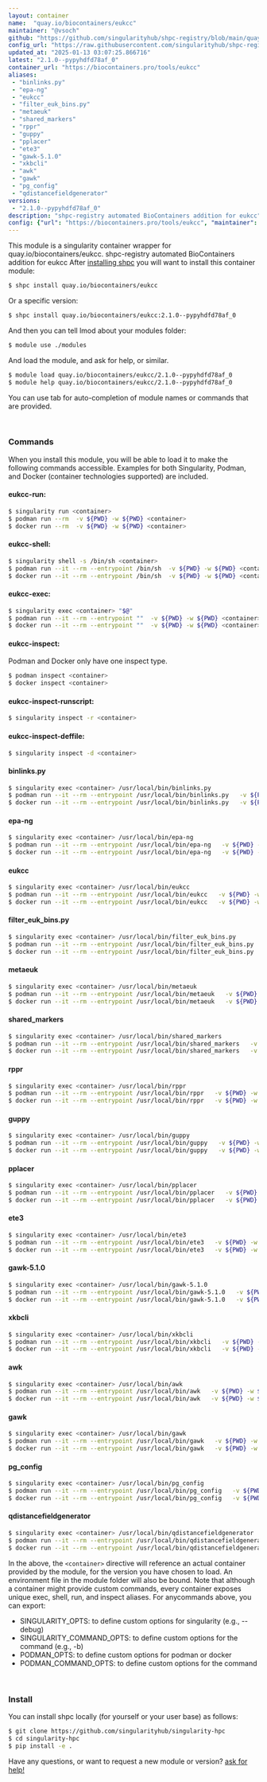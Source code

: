 ```yaml
---
layout: container
name:  "quay.io/biocontainers/eukcc"
maintainer: "@vsoch"
github: "https://github.com/singularityhub/shpc-registry/blob/main/quay.io/biocontainers/eukcc/container.yaml"
config_url: "https://raw.githubusercontent.com/singularityhub/shpc-registry/main/quay.io/biocontainers/eukcc/container.yaml"
updated_at: "2025-01-13 03:07:25.866716"
latest: "2.1.0--pypyhdfd78af_0"
container_url: "https://biocontainers.pro/tools/eukcc"
aliases:
 - "binlinks.py"
 - "epa-ng"
 - "eukcc"
 - "filter_euk_bins.py"
 - "metaeuk"
 - "shared_markers"
 - "rppr"
 - "guppy"
 - "pplacer"
 - "ete3"
 - "gawk-5.1.0"
 - "xkbcli"
 - "awk"
 - "gawk"
 - "pg_config"
 - "qdistancefieldgenerator"
versions:
 - "2.1.0--pypyhdfd78af_0"
description: "shpc-registry automated BioContainers addition for eukcc"
config: {"url": "https://biocontainers.pro/tools/eukcc", "maintainer": "@vsoch", "description": "shpc-registry automated BioContainers addition for eukcc", "latest": {"2.1.0--pypyhdfd78af_0": "sha256:5d12324186ac9d29b62326338aba059c97e51094fc51e87447f61d0b46cb96d4"}, "tags": {"2.1.0--pypyhdfd78af_0": "sha256:5d12324186ac9d29b62326338aba059c97e51094fc51e87447f61d0b46cb96d4"}, "docker": "quay.io/biocontainers/eukcc", "aliases": {"binlinks.py": "/usr/local/bin/binlinks.py", "epa-ng": "/usr/local/bin/epa-ng", "eukcc": "/usr/local/bin/eukcc", "filter_euk_bins.py": "/usr/local/bin/filter_euk_bins.py", "metaeuk": "/usr/local/bin/metaeuk", "shared_markers": "/usr/local/bin/shared_markers", "rppr": "/usr/local/bin/rppr", "guppy": "/usr/local/bin/guppy", "pplacer": "/usr/local/bin/pplacer", "ete3": "/usr/local/bin/ete3", "gawk-5.1.0": "/usr/local/bin/gawk-5.1.0", "xkbcli": "/usr/local/bin/xkbcli", "awk": "/usr/local/bin/awk", "gawk": "/usr/local/bin/gawk", "pg_config": "/usr/local/bin/pg_config", "qdistancefieldgenerator": "/usr/local/bin/qdistancefieldgenerator"}}
---
```


This module is a singularity container wrapper for quay.io/biocontainers/eukcc.
shpc-registry automated BioContainers addition for eukcc
After [installing shpc](#install) you will want to install this container module:


```bash
$ shpc install quay.io/biocontainers/eukcc
```

Or a specific version:

```bash
$ shpc install quay.io/biocontainers/eukcc:2.1.0--pypyhdfd78af_0
```

And then you can tell lmod about your modules folder:

```bash
$ module use ./modules
```

And load the module, and ask for help, or similar.

```bash
$ module load quay.io/biocontainers/eukcc/2.1.0--pypyhdfd78af_0
$ module help quay.io/biocontainers/eukcc/2.1.0--pypyhdfd78af_0
```

You can use tab for auto-completion of module names or commands that are provided.

<br>

### Commands

When you install this module, you will be able to load it to make the following commands accessible.
Examples for both Singularity, Podman, and Docker (container technologies supported) are included.

#### eukcc-run:

```bash
$ singularity run <container>
$ podman run --rm  -v ${PWD} -w ${PWD} <container>
$ docker run --rm  -v ${PWD} -w ${PWD} <container>
```

#### eukcc-shell:

```bash
$ singularity shell -s /bin/sh <container>
$ podman run --it --rm --entrypoint /bin/sh  -v ${PWD} -w ${PWD} <container>
$ docker run --it --rm --entrypoint /bin/sh  -v ${PWD} -w ${PWD} <container>
```

#### eukcc-exec:

```bash
$ singularity exec <container> "$@"
$ podman run --it --rm --entrypoint ""  -v ${PWD} -w ${PWD} <container> "$@"
$ docker run --it --rm --entrypoint ""  -v ${PWD} -w ${PWD} <container> "$@"
```

#### eukcc-inspect:

Podman and Docker only have one inspect type.

```bash
$ podman inspect <container>
$ docker inspect <container>
```

#### eukcc-inspect-runscript:

```bash
$ singularity inspect -r <container>
```

#### eukcc-inspect-deffile:

```bash
$ singularity inspect -d <container>
```


#### binlinks.py

```bash
$ singularity exec <container> /usr/local/bin/binlinks.py
$ podman run --it --rm --entrypoint /usr/local/bin/binlinks.py   -v ${PWD} -w ${PWD} <container> -c " $@"
$ docker run --it --rm --entrypoint /usr/local/bin/binlinks.py   -v ${PWD} -w ${PWD} <container> -c " $@"
```


#### epa-ng

```bash
$ singularity exec <container> /usr/local/bin/epa-ng
$ podman run --it --rm --entrypoint /usr/local/bin/epa-ng   -v ${PWD} -w ${PWD} <container> -c " $@"
$ docker run --it --rm --entrypoint /usr/local/bin/epa-ng   -v ${PWD} -w ${PWD} <container> -c " $@"
```


#### eukcc

```bash
$ singularity exec <container> /usr/local/bin/eukcc
$ podman run --it --rm --entrypoint /usr/local/bin/eukcc   -v ${PWD} -w ${PWD} <container> -c " $@"
$ docker run --it --rm --entrypoint /usr/local/bin/eukcc   -v ${PWD} -w ${PWD} <container> -c " $@"
```


#### filter_euk_bins.py

```bash
$ singularity exec <container> /usr/local/bin/filter_euk_bins.py
$ podman run --it --rm --entrypoint /usr/local/bin/filter_euk_bins.py   -v ${PWD} -w ${PWD} <container> -c " $@"
$ docker run --it --rm --entrypoint /usr/local/bin/filter_euk_bins.py   -v ${PWD} -w ${PWD} <container> -c " $@"
```


#### metaeuk

```bash
$ singularity exec <container> /usr/local/bin/metaeuk
$ podman run --it --rm --entrypoint /usr/local/bin/metaeuk   -v ${PWD} -w ${PWD} <container> -c " $@"
$ docker run --it --rm --entrypoint /usr/local/bin/metaeuk   -v ${PWD} -w ${PWD} <container> -c " $@"
```


#### shared_markers

```bash
$ singularity exec <container> /usr/local/bin/shared_markers
$ podman run --it --rm --entrypoint /usr/local/bin/shared_markers   -v ${PWD} -w ${PWD} <container> -c " $@"
$ docker run --it --rm --entrypoint /usr/local/bin/shared_markers   -v ${PWD} -w ${PWD} <container> -c " $@"
```


#### rppr

```bash
$ singularity exec <container> /usr/local/bin/rppr
$ podman run --it --rm --entrypoint /usr/local/bin/rppr   -v ${PWD} -w ${PWD} <container> -c " $@"
$ docker run --it --rm --entrypoint /usr/local/bin/rppr   -v ${PWD} -w ${PWD} <container> -c " $@"
```


#### guppy

```bash
$ singularity exec <container> /usr/local/bin/guppy
$ podman run --it --rm --entrypoint /usr/local/bin/guppy   -v ${PWD} -w ${PWD} <container> -c " $@"
$ docker run --it --rm --entrypoint /usr/local/bin/guppy   -v ${PWD} -w ${PWD} <container> -c " $@"
```


#### pplacer

```bash
$ singularity exec <container> /usr/local/bin/pplacer
$ podman run --it --rm --entrypoint /usr/local/bin/pplacer   -v ${PWD} -w ${PWD} <container> -c " $@"
$ docker run --it --rm --entrypoint /usr/local/bin/pplacer   -v ${PWD} -w ${PWD} <container> -c " $@"
```


#### ete3

```bash
$ singularity exec <container> /usr/local/bin/ete3
$ podman run --it --rm --entrypoint /usr/local/bin/ete3   -v ${PWD} -w ${PWD} <container> -c " $@"
$ docker run --it --rm --entrypoint /usr/local/bin/ete3   -v ${PWD} -w ${PWD} <container> -c " $@"
```


#### gawk-5.1.0

```bash
$ singularity exec <container> /usr/local/bin/gawk-5.1.0
$ podman run --it --rm --entrypoint /usr/local/bin/gawk-5.1.0   -v ${PWD} -w ${PWD} <container> -c " $@"
$ docker run --it --rm --entrypoint /usr/local/bin/gawk-5.1.0   -v ${PWD} -w ${PWD} <container> -c " $@"
```


#### xkbcli

```bash
$ singularity exec <container> /usr/local/bin/xkbcli
$ podman run --it --rm --entrypoint /usr/local/bin/xkbcli   -v ${PWD} -w ${PWD} <container> -c " $@"
$ docker run --it --rm --entrypoint /usr/local/bin/xkbcli   -v ${PWD} -w ${PWD} <container> -c " $@"
```


#### awk

```bash
$ singularity exec <container> /usr/local/bin/awk
$ podman run --it --rm --entrypoint /usr/local/bin/awk   -v ${PWD} -w ${PWD} <container> -c " $@"
$ docker run --it --rm --entrypoint /usr/local/bin/awk   -v ${PWD} -w ${PWD} <container> -c " $@"
```


#### gawk

```bash
$ singularity exec <container> /usr/local/bin/gawk
$ podman run --it --rm --entrypoint /usr/local/bin/gawk   -v ${PWD} -w ${PWD} <container> -c " $@"
$ docker run --it --rm --entrypoint /usr/local/bin/gawk   -v ${PWD} -w ${PWD} <container> -c " $@"
```


#### pg_config

```bash
$ singularity exec <container> /usr/local/bin/pg_config
$ podman run --it --rm --entrypoint /usr/local/bin/pg_config   -v ${PWD} -w ${PWD} <container> -c " $@"
$ docker run --it --rm --entrypoint /usr/local/bin/pg_config   -v ${PWD} -w ${PWD} <container> -c " $@"
```


#### qdistancefieldgenerator

```bash
$ singularity exec <container> /usr/local/bin/qdistancefieldgenerator
$ podman run --it --rm --entrypoint /usr/local/bin/qdistancefieldgenerator   -v ${PWD} -w ${PWD} <container> -c " $@"
$ docker run --it --rm --entrypoint /usr/local/bin/qdistancefieldgenerator   -v ${PWD} -w ${PWD} <container> -c " $@"
```



In the above, the `<container>` directive will reference an actual container provided
by the module, for the version you have chosen to load. An environment file in the
module folder will also be bound. Note that although a container
might provide custom commands, every container exposes unique exec, shell, run, and
inspect aliases. For anycommands above, you can export:

 - SINGULARITY_OPTS: to define custom options for singularity (e.g., --debug)
 - SINGULARITY_COMMAND_OPTS: to define custom options for the command (e.g., -b)
 - PODMAN_OPTS: to define custom options for podman or docker
 - PODMAN_COMMAND_OPTS: to define custom options for the command

<br>

### Install

You can install shpc locally (for yourself or your user base) as follows:

```bash
$ git clone https://github.com/singularityhub/singularity-hpc
$ cd singularity-hpc
$ pip install -e .
```

Have any questions, or want to request a new module or version? [ask for help!](https://github.com/singularityhub/singularity-hpc/issues)